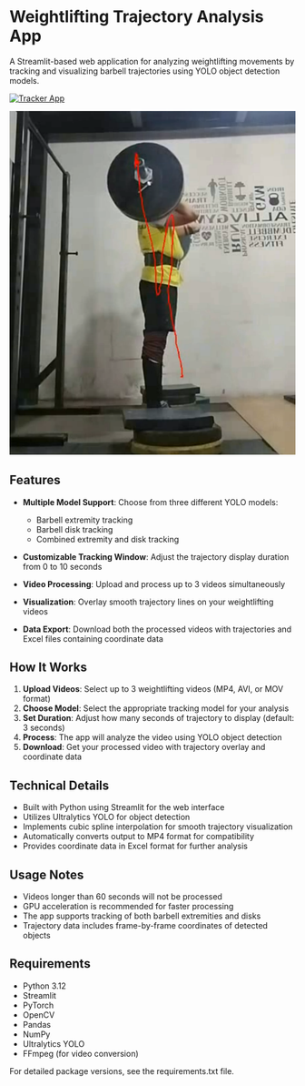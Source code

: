 # Weightlifting Trajectory Analysis App

A Streamlit-based web application for analyzing weightlifting movements by tracking and visualizing barbell trajectories using YOLO object detection models.

 <!-- Replace with your actual demo video -->
 [![Tracker App]()](https://weightlifting-trajectory-analysis-app.streamlit.app/)
 
[![Wathch Video](https://github.com/andymarlonrubioerazo/Barbell_tracker-/blob/main/tracking_image.png)](https://github.com/andymarlonrubioerazo/Barbell_tracker-/blob/main/video_final.mp4)





## Features

- **Multiple Model Support**: Choose from three different YOLO models:
  - Barbell extremity tracking
  - Barbell disk tracking
  - Combined extremity and disk tracking
  
- **Customizable Tracking Window**: Adjust the trajectory display duration from 0 to 10 seconds

- **Video Processing**: Upload and process up to 3 videos simultaneously

- **Visualization**: Overlay smooth trajectory lines on your weightlifting videos

- **Data Export**: Download both the processed videos with trajectories and Excel files containing coordinate data

## How It Works

1. **Upload Videos**: Select up to 3 weightlifting videos (MP4, AVI, or MOV format)
2. **Choose Model**: Select the appropriate tracking model for your analysis
3. **Set Duration**: Adjust how many seconds of trajectory to display (default: 3 seconds)
4. **Process**: The app will analyze the video using YOLO object detection
5. **Download**: Get your processed video with trajectory overlay and coordinate data

## Technical Details

- Built with Python using Streamlit for the web interface
- Utilizes Ultralytics YOLO for object detection
- Implements cubic spline interpolation for smooth trajectory visualization
- Automatically converts output to MP4 format for compatibility
- Provides coordinate data in Excel format for further analysis


## Usage Notes

- Videos longer than 60 seconds will not be processed
- GPU acceleration is recommended for faster processing
- The app supports tracking of both barbell extremities and disks
- Trajectory data includes frame-by-frame coordinates of detected objects


## Requirements

- Python 3.12
- Streamlit
- PyTorch
- OpenCV
- Pandas
- NumPy
- Ultralytics YOLO
- FFmpeg (for video conversion)

For detailed package versions, see the requirements.txt file.
